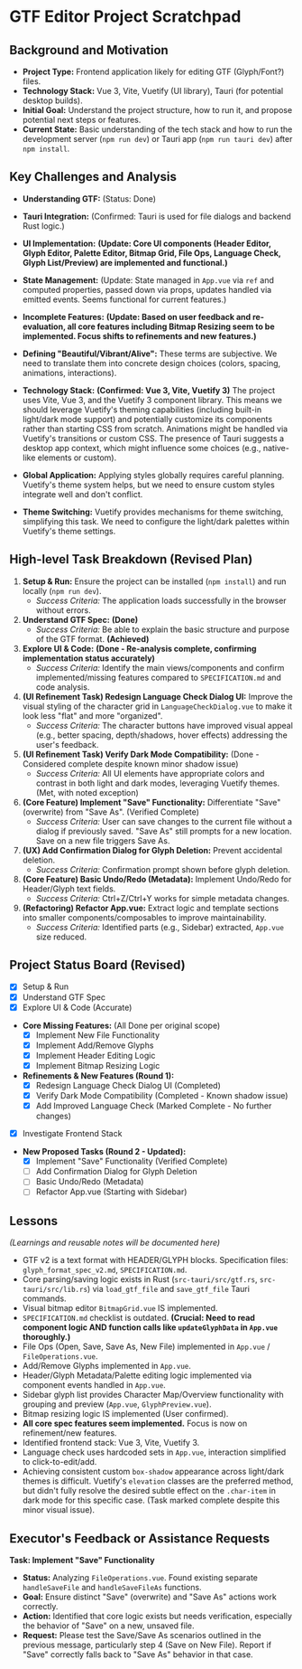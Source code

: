# GTF Editor Project Scratchpad

## Background and Motivation

- **Project Type:** Frontend application likely for editing GTF (Glyph/Font?) files.
- **Technology Stack:** Vue 3, Vite, Vuetify (UI library), Tauri (for potential desktop builds).
- **Initial Goal:** Understand the project structure, how to run it, and propose potential next steps or features.
- **Current State:** Basic understanding of the tech stack and how to run the development server (`npm run dev`) or Tauri app (`npm run tauri dev`) after `npm install`.

## Key Challenges and Analysis

- **Understanding GTF:** (Status: Done)
- **Tauri Integration:** (Confirmed: Tauri is used for file dialogs and backend Rust logic.)
- **UI Implementation:** **(Update: Core UI components (Header Editor, Glyph Editor, Palette Editor, Bitmap Grid, File Ops, Language Check, Glyph List/Preview) are implemented and functional.)**
- **State Management:** (Update: State managed in `App.vue` via `ref` and computed properties, passed down via props, updates handled via emitted events. Seems functional for current features.)

- **Incomplete Features:** **(Update: Based on user feedback and re-evaluation, all core features including Bitmap Resizing seem to be implemented. Focus shifts to refinements and new features.)**
- **Defining "Beautiful/Vibrant/Alive":** These terms are subjective. We need to translate them into concrete design choices (colors, spacing, animations, interactions).
- **Technology Stack:** **(Confirmed: Vue 3, Vite, Vuetify 3)** The project uses Vite, Vue 3, and the Vuetify 3 component library. This means we should leverage Vuetify's theming capabilities (including built-in light/dark mode support) and potentially customize its components rather than starting CSS from scratch. Animations might be handled via Vuetify's transitions or custom CSS. The presence of Tauri suggests a desktop app context, which might influence some choices (e.g., native-like elements or custom).
- **Global Application:** Applying styles globally requires careful planning. Vuetify's theme system helps, but we need to ensure custom styles integrate well and don't conflict.
- **Theme Switching:** Vuetify provides mechanisms for theme switching, simplifying this task. We need to configure the light/dark palettes within Vuetify's theme settings.

## High-level Task Breakdown (Revised Plan)

1.  **Setup & Run:** Ensure the project can be installed (`npm install`) and run locally (`npm run dev`).
    - *Success Criteria:* The application loads successfully in the browser without errors.
2.  **Understand GTF Spec:** **(Done)**
    - *Success Criteria:* Be able to explain the basic structure and purpose of the GTF format. **(Achieved)**
3.  **Explore UI & Code:** **(Done - Re-analysis complete, confirming implementation status accurately)**
    - *Success Criteria:* Identify the main views/components and confirm implemented/missing features compared to `SPECIFICATION.md` and code analysis.
4.  **(UI Refinement Task) Redesign Language Check Dialog UI:** Improve the visual styling of the character grid in `LanguageCheckDialog.vue` to make it look less "flat" and more "organized".
    - *Success Criteria:* The character buttons have improved visual appeal (e.g., better spacing, depth/shadows, hover effects) addressing the user's feedback.
5.  **(UI Refinement Task) Verify Dark Mode Compatibility:** (Done - Considered complete despite known minor shadow issue)
    - *Success Criteria:* All UI elements have appropriate colors and contrast in both light and dark modes, leveraging Vuetify themes. (Met, with noted exception)
6.  **(Core Feature) Implement "Save" Functionality:** Differentiate "Save" (overwrite) from "Save As". (Verified Complete)
    - *Success Criteria:* User can save changes to the current file without a dialog if previously saved. "Save As" still prompts for a new location. Save on a new file triggers Save As.
7.  **(UX) Add Confirmation Dialog for Glyph Deletion:** Prevent accidental deletion.
    - *Success Criteria:* Confirmation prompt shown before glyph deletion.
8.  **(Core Feature) Basic Undo/Redo (Metadata):** Implement Undo/Redo for Header/Glyph text fields.
    - *Success Criteria:* Ctrl+Z/Ctrl+Y works for simple metadata changes.
9.  **(Refactoring) Refactor App.vue:** Extract logic and template sections into smaller components/composables to improve maintainability.
    - *Success Criteria:* Identified parts (e.g., Sidebar) extracted, `App.vue` size reduced.

## Project Status Board (Revised)

- [x] Setup & Run
- [x] Understand GTF Spec
- [x] Explore UI & Code (Accurate)
- **Core Missing Features:** (All Done per original scope)
    - [x] Implement New File Functionality
    - [x] Implement Add/Remove Glyphs
    - [x] Implement Header Editing Logic
    - [x] Implement Bitmap Resizing Logic
- **Refinements & New Features (Round 1):**
    - [x] Redesign Language Check Dialog UI (Completed)
    - [x] Verify Dark Mode Compatibility (Completed - Known shadow issue)
    - [x] Add Improved Language Check (Marked Complete - No further changes)
- [x] Investigate Frontend Stack
- **New Proposed Tasks (Round 2 - Updated):**
    - [x] Implement "Save" Functionality (Verified Complete)
    - [ ] Add Confirmation Dialog for Glyph Deletion
    - [ ] Basic Undo/Redo (Metadata)
    - [ ] Refactor App.vue (Starting with Sidebar)

## Lessons

*(Learnings and reusable notes will be documented here)*
- GTF v2 is a text format with HEADER/GLYPH blocks. Specification files: `glyph_format_spec_v2.md`, `SPECIFICATION.md`.
- Core parsing/saving logic exists in Rust (`src-tauri/src/gtf.rs`, `src-tauri/src/lib.rs`) via `load_gtf_file` and `save_gtf_file` Tauri commands.
- Visual bitmap editor `BitmapGrid.vue` IS implemented.
- `SPECIFICATION.md` checklist is outdated. **(Crucial: Need to read component logic AND function calls like `updateGlyphData` in `App.vue` thoroughly.)**
- File Ops (Open, Save, Save As, New File) implemented in `App.vue` / `FileOperations.vue`.
- Add/Remove Glyphs implemented in `App.vue`.
- Header/Glyph Metadata/Palette editing logic implemented via component events handled in `App.vue`.
- Sidebar glyph list provides Character Map/Overview functionality with grouping and preview (`App.vue`, `GlyphPreview.vue`).
- Bitmap resizing logic IS implemented (User confirmed).
- **All core spec features seem implemented.** Focus is now on refinement/new features.
- Identified frontend stack: Vue 3, Vite, Vuetify 3.
- Language check uses hardcoded sets in `App.vue`, interaction simplified to click-to-edit/add.
- Achieving consistent custom `box-shadow` appearance across light/dark themes is difficult. Vuetify's `elevation` classes are the preferred method, but didn't fully resolve the desired subtle effect on the `.char-item` in dark mode for this specific case. (Task marked complete despite this minor visual issue).

## Executor's Feedback or Assistance Requests

**Task: Implement "Save" Functionality**

- **Status:** Analyzing `FileOperations.vue`. Found existing separate `handleSaveFile` and `handleSaveFileAs` functions.
- **Goal:** Ensure distinct "Save" (overwrite) and "Save As" actions work correctly.
- **Action:** Identified that core logic exists but needs verification, especially the behavior of "Save" on a new, unsaved file.
- **Request:** Please test the Save/Save As scenarios outlined in the previous message, particularly step 4 (Save on New File). Report if "Save" correctly falls back to "Save As" behavior in that case.

